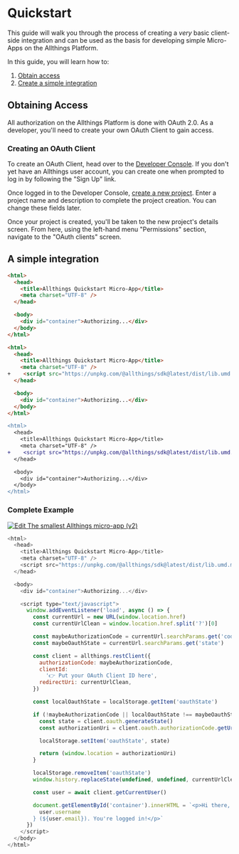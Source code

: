 # Quickstart

This guide will walk you through the process of creating a _very_ basic client-side integration and can be used as the basis for developing simple Micro-Apps on the Allthings Platform.

In this guide, you will learn how to:

1. [Obtain access](#obtaining-access)
1. [Create a simple integration](#creating-a-simple-integration)


## Obtaining Access

All authorization on the Allthings Platform is done with OAuth 2.0. As a developer, you'll need to create your own OAuth Client to gain access.

### Creating an OAuth Client

To create an OAuth Client, head over to the [Developer Console](https://console.allthings.me/projects). If you don't yet have an Allthings user account, you can create one when prompted to log in by following the "Sign Up" link.

Once logged in to the Developer Console, [create a new project](https://console.allthings.me/projects/create). Enter a project name and description to complete the project creation. You can change these fields later.

Once your project is created, you'll be taken to the new project's details screen. From here, using the left-hand menu "Permissions" section, navigate to the "OAuth clients" screen.

## A simple integration

```html
<html>
  <head>
    <title>Allthings Quickstart Micro-App</title>
    <meta charset="UTF-8" />
  </head>

  <body>
    <div id="container">Authorizing...</div>
  </body>
</html>    
```

```html
<html>
  <head>
    <title>Allthings Quickstart Micro-App</title>
    <meta charset="UTF-8" />
+    <script src="https://unpkg.com/@allthings/sdk@latest/dist/lib.umd.min.js"></script>
  </head>

  <body>
    <div id="container">Authorizing...</div>
  </body>
</html>    
```

```diff
<html>
  <head>
    <title>Allthings Quickstart Micro-App</title>
    <meta charset="UTF-8" />
+    <script src="https://unpkg.com/@allthings/sdk@latest/dist/lib.umd.min.js"></script>
  </head>

  <body>
    <div id="container">Authorizing...</div>
  </body>
</html>    
```

### Complete Example

[![Edit The smallest Allthings micro-app (v2)](https://codesandbox.io/static/img/play-codesandbox.svg)](https://codesandbox.io/s/the-smallest-allthings-micro-app-v2-biod3?fontsize=14&hidenavigation=1&theme=dark)

```js
<html>
  <head>
    <title>Allthings Quickstart Micro-App</title>
    <meta charset="UTF-8" />
    <script src="https://unpkg.com/@allthings/sdk@latest/dist/lib.umd.min.js"></script>
  </head>

  <body>
    <div id="container">Authorizing...</div>

    <script type="text/javascript">
      window.addEventListener('load', async () => {
        const currentUrl = new URL(window.location.href)
        const currentUrlClean = window.location.href.split('?')[0]

        const maybeAuthorizationCode = currentUrl.searchParams.get('code')
        const maybeOauthState = currentUrl.searchParams.get('state')

        const client = allthings.restClient({
          authorizationCode: maybeAuthorizationCode,
          clientId:
            '👉 Put your OAuth Client ID here',
          redirectUri: currentUrlClean,
        })

        const localOauthState = localStorage.getItem('oauthState')

        if (!maybeAuthorizationCode || localOauthState !== maybeOauthState) {
          const state = client.oauth.generateState()
          const authorizationUri = client.oauth.authorizationCode.getUri(state)

          localStorage.setItem('oauthState', state)

          return (window.location = authorizationUri)
        }

        localStorage.removeItem('oauthState')
        window.history.replaceState(undefined, undefined, currentUrlClean)

        const user = await client.getCurrentUser()

        document.getElementById('container').innerHTML = `<p>Hi there, ${
          user.username
        } (${user.email}). You're logged in!</p>`
      })
    </script>
  </body>
</html>
```
